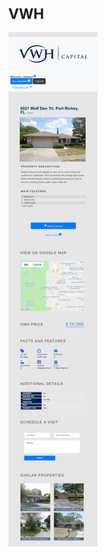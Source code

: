 # VWH
![image](https://github.com/yuzheyin/Properties-Display-Website/raw/master/Properties_01.jpg)

